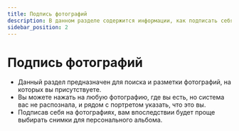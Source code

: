 ```yaml
---
title: Подпись фотографий
description: В данном разделе содержится информации, как подписать себя на любой фотографии
sidebar_position: 2
---
```


# Подпись фотографий
* Данный раздел предназначен для поиска и разметки фотографий, на которых вы присутствуете.
* Вы можете нажать на любую фотографию, где вы есть, но система вас не распознала, и рядом с портретом указать, что это вы.
* Подписав себя на фотографиях, вам впоследствии будет проще выбирать снимки для персонального альбома.
